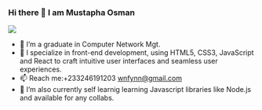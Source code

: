 ###                                                          Hi there 👋 I am Mustapha Osman
![](https://media2.giphy.com/media/4rZA5D22301iMgrUNd/giphy.gif?cid=ecf05e47uaklb5cm7id93yvwg01njpfd5j22afsvetcdnrxj&rid=giphy.gif&ct=g)
- 🔭 I’m a graduate in Computer Network Mgt.
- 🌱 I specialize in front-end development, using HTML5, CSS3, JavaScript and React to craft intuitive user interfaces and seamless   user experiences.
- 📫 Reach me:+233246191203 wnfynn@gmail.com
- 🌱 I’m also currently self learnig learning Javascript libraries like Node.js and available for any collabs.
